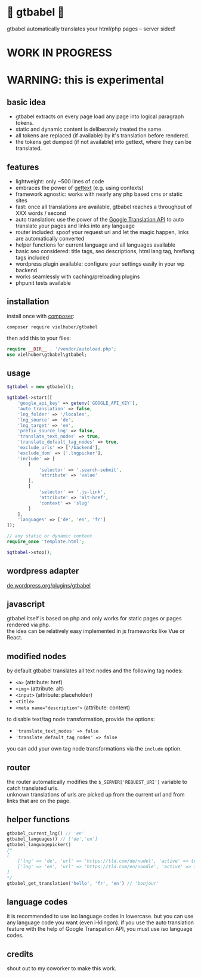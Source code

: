 # 🦜 gtbabel 🦜

gtbabel automatically translates your html/php pages – server sided!

# WORK IN PROGRESS

# WARNING: this is experimental

## basic idea

-   gtbabel extracts on every page load any page into logical paragraph tokens.
-   static and dynamic content is deliberately treated the same.
-   all tokens are replaced (if available) by it's translation before rendered.
-   the tokens get dumped (if not available) into gettext, where they can be translated.

## features

-   lightweight: only ~500 lines of code
-   embraces the power of [gettext](https://www.gnu.org/software/gettext/) (e.g. using contexts)
-   framework agnostic: works with nearly any php based cms or static sites
-   fast: once all translations are available, gtbabel reaches a throughput of XXX words / second
-   auto translation: use the power of the [Google Translation API](https://cloud.google.com/translate/docs) to auto translate your pages and links into any language
-   router included: spoof your request uri and let the magic happen, links are automatically converted
-   helper functions for current language and all languages available
-   basic seo considered: title tags, seo descriptions, html lang tag, hreflang tags included
-   wordpress plugin available: configure your settings easily in your wp backend
-   works seamlessly with caching/preloading plugins
-   phpunit tests available

## installation

install once with [composer](https://getcomposer.org/):

```
composer require vielhuber/gtbabel
```

then add this to your files:

```php
require __DIR__ . '/vendor/autoload.php';
use vielhuber\gtbabel\gtbabel;
```

## usage

```php
$gtbabel = new gtbabel();

$gtbabel->start([
    'google_api_key' => getenv('GOOGLE_API_KEY'),
    'auto_translation' => false,
    'lng_folder' => '/locales',
    'lng_source' => 'de',
    'lng_target' => 'en',
    'prefix_source_lng' => false,
    'translate_text_nodes' => true,
    'translate_default_tag_nodes' => true,
    'exclude_urls' => ['/backend'],
    'exclude_dom' => ['.lngpicker'],
    'include' => [
        [
            'selector' => '.search-submit',
            'attribute' => 'value'
        ],
        [
            'selector' => '.js-link',
            'attribute' => 'alt-href',
            'context' => 'slug'
        ]
    ],
    'languages' => ['de', 'en', 'fr']
]);

// any static or dynamic content
require_once 'template.html';

$gtbabel->stop();
```

## wordpress adapter

[de.wordpress.org/plugins/gtbabel](https://de.wordpress.org/plugins/gtbabel/)

## javascript

gtbabel itself is based on php and only works for static pages or pages rendered via php.\
the idea can be relatively easy implemented in js frameworks like Vue or React.

## modified nodes

by default gtbabel translates all text nodes and the following tag nodes:

-   `<a>` (attribute: href)
-   `<img>` (attribute: alt)
-   `<input>` (attribute: placeholder)
-   `<title>`
-   `<meta name="description">` (attribute: content)

to disable text/tag node transformation, provide the options:

-   `'translate_text_nodes' => false`
-   `'translate_default_tag_nodes' => false`

you can add your own tag node transformations via the `include` option.

## router

the router automatically modifies the `$_SERVER['REQUEST_URI']` variable to catch translated urls.\
unknown translations of urls are picked up from the current url and from links that are on the page.

## helper functions

```php
gtbabel_current_lng() // 'en'
gtbabel_languages() // ['de','en']
gtbabel_languagepicker()
/*
[
    ['lng' => 'de', 'url' => 'https://tld.com/de/nudel', 'active' => true],
    ['lng' => 'en', 'url' => 'https://tld.com/en/noodle', 'active' => false]
]
*/
gtbabel_get_translation('hello', 'fr', 'en') // 'bonjour'
```

## language codes

it is recommended to use iso language codes in lowercase.
but you can use any language code you want (even i-klingon).
if you use the auto translation feature with the help of Google Transpation API, you must use iso language codes.

## credits

shout out to my coworker to make this work.
